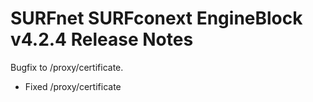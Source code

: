 # SURFnet SURFconext EngineBlock v4.2.4 Release Notes #

Bugfix to /proxy/certificate.

* Fixed /proxy/certificate